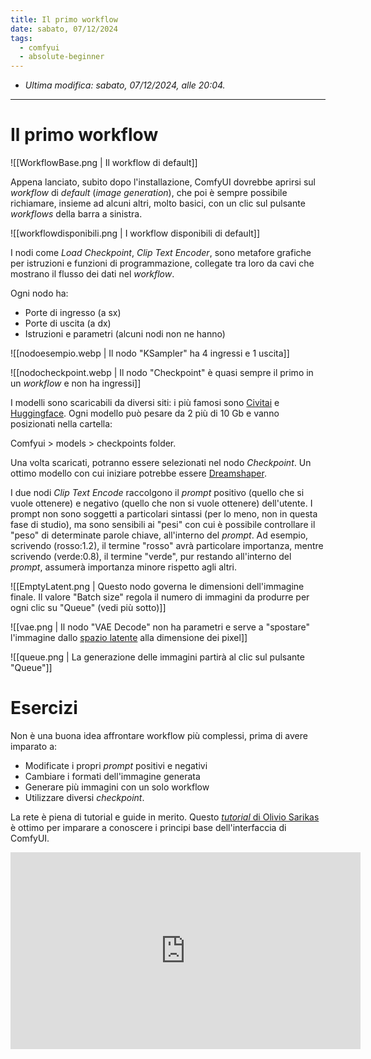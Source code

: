 ```yaml
---
title: Il primo workflow
date: sabato, 07/12/2024
tags:
  - comfyui
  - absolute-beginner
---
```


- *Ultima modifica: sabato, 07/12/2024, alle 20:04.*

---

# Il primo workflow

![[WorkflowBase.png | Il workflow di default]]

Appena lanciato, subito dopo l'installazione, ComfyUI dovrebbe aprirsi sul *workflow* di *default* (*image generation*), che poi è sempre possibile richiamare, insieme ad alcuni altri, molto basici, con un clic sul pulsante *workflows* della barra a sinistra.

![[workflowdisponibili.png | I workflow disponibili di default]]

I nodi come *Load Checkpoint*, *Clip Text Encoder*, sono metafore grafiche per istruzioni e funzioni di programmazione, collegate tra loro da cavi che mostrano il flusso dei dati nel *workflow*. 

Ogni nodo ha:

- Porte di ingresso (a sx)
- Porte di uscita (a dx)
- Istruzioni e parametri (alcuni nodi non ne hanno)

![[nodoesempio.webp | Il nodo "KSampler" ha 4 ingressi e 1 uscita]]

![[nodocheckpoint.webp | Il nodo "Checkpoint" è quasi sempre il primo in un *workflow* e non ha ingressi]]

I modelli sono scaricabili da diversi siti: i più famosi sono [Civitai](https://civitai.com/) e [Huggingface](https://huggingface.co/). Ogni modello può pesare da 2 più di 10 Gb e vanno posizionati nella cartella: 

Comfyui > models > checkpoints folder.

Una volta scaricati, potranno essere selezionati nel nodo *Checkpoint*. Un ottimo modello con cui iniziare potrebbe essere [Dreamshaper](https://civitai.com/models/4384/dreamshaper).

I due nodi *Clip Text Encode* raccolgono il *prompt* positivo (quello che si vuole ottenere) e negativo (quello che non si vuole ottenere) dell'utente. I prompt non sono soggetti a particolari sintassi (per lo meno, non in questa fase di studio), ma sono sensibili ai "pesi" con cui è possibile controllare il "peso" di determinate parole chiave, all'interno del *prompt*. Ad esempio, scrivendo (rosso:1.2), il termine "rosso" avrà particolare importanza, mentre scrivendo (verde:0.8), il termine "verde", pur restando all'interno del *prompt*, assumerà importanza minore rispetto agli altri.

![[EmptyLatent.png | Questo nodo governa le dimensioni dell'immagine finale. Il valore "Batch size" regola il numero di immagini da produrre per ogni clic su "Queue" (vedi più sotto)]]

![[vae.png | Il nodo "VAE Decode" non ha parametri e serve a "spostare" l'immagine dallo [spazio latente](https://samanemami.medium.com/a-comprehensive-guide-to-latent-space-9ae7f72bdb2f) alla dimensione dei pixel]]

![[queue.png | La generazione delle immagini partirà al clic sul pulsante "Queue"]]

# Esercizi

Non è una buona idea affrontare workflow più complessi, prima di avere imparato a:

- Modificate i propri *prompt* positivi e negativi
- Cambiare i formati dell'immagine generata
- Generare più immagini con un solo workflow
- Utilizzare diversi *checkpoint*.

La rete è piena di tutorial e guide in merito. Questo [*tutorial* di Olivio Sarikas](https://youtu.be/LNOlk8oz1nY?feature=shared) è ottimo per imparare a conoscere i principi base dell'interfaccia di ComfyUI.

<iframe width="560" height="315" src="https://www.youtube-nocookie.com/embed/LNOlk8oz1nY?si=DttlvbsBYSCwSS3V" title="YouTube video player" frameborder="0" allow="accelerometer; autoplay; clipboard-write; encrypted-media; gyroscope; picture-in-picture; web-share" referrerpolicy="strict-origin-when-cross-origin" allowfullscreen></iframe>